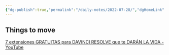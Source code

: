 ```yaml
---
{"dg-publish":true,"permalink":"/daily-notes/2022-07-28/","dgHomeLink":true,"dgPassFrontmatter":false}
---
```




## Things to move
[7 extensiones GRATUITAS para DAVINCI RESOLVE que te DARÁN LA VIDA - YouTube](https://www.youtube.com/watch?v=rTeIDj4RM4c)






